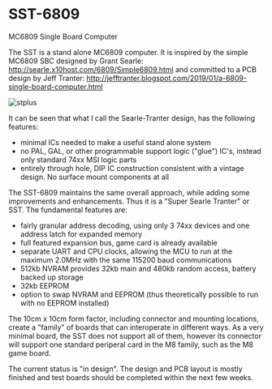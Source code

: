 # SST-6809
MC6809 Single Board Computer

The SST is a stand alone MC6809 computer. It is inspired by the simple MC6809 SBC designed by Grant Searle:
http://searle.x10host.com/6809/Simple6809.html
and committed to a PCB design by Jeff Tranter:
http://jefftranter.blogspot.com/2019/01/a-6809-single-board-computer.html

![stplus](https://github.com/KenWillmott/SST-6809/assets/17345651/79f8bfa9-7ee8-4123-8c67-81ffb22ece3e)

It can be seen that what I call the Searle-Tranter design, has the following features:
- minimal ICs needed to make a useful stand alone system
- no PAL, GAL, or other programmable support logic ("glue") IC's, instead only standard 74xx MSI logic parts
- entirely through hole, DIP IC construction consistent with a vintage design. No surface mount components at all

The SST-6809 maintains the same overall approach, while adding some improvements and enhancements. Thus it is a "Super Searle Tranter" or SST. The fundamental features are:
- fairly granular address decoding, using only 3 74xx devices and one address latch for expanded memory
- full featured expansion bus, game card is already available
- separate UART and CPU clocks, allowing the MCU to run at the maximum 2.0MHz with the same 115200 baud communications
- 512kb NVRAM provides 32kb main and 480kb random access, battery backed up storage
- 32kb EEPROM
- option to swap NVRAM and EEPROM (thus theoretically possible to run with no EEPROM installed)

The 10cm x 10cm form factor, including connector and mounting locations, create a "family" of boards that can interoperate in different ways. As a very minimal board, the SST does not support all of them, however its connector will support one standard periperal card in the M8 family, such as the M8 game board.

The current status is "in design". The design and PCB layout is mostly finished and test boards should be completed within the next few weeks.
